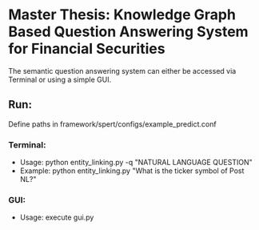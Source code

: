 # Master Thesis: Knowledge Graph Based Question Answering System for Financial Securities

The semantic question answering system can either be accessed via Terminal or using a simple GUI.

## Run:

Define paths in framework/spert/configs/example_predict.conf

### Terminal:

* Usage: python entity_linking.py -q "NATURAL LANGUAGE QUESTION"
* Example: python entity_linking.py "What is the ticker symbol of Post NL?"

### GUI:

* Usage: execute gui.py


